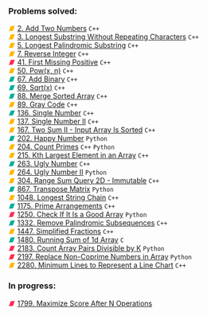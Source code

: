 ### Problems solved:

![M](docs/img/M.png) [2. Add Two Numbers](https://leetcode.com/problems/add-two-numbers/) `C++`  
![M](docs/img/M.png) [3. Longest Substring Without Repeating Characters](https://leetcode.com/problems/longest-substring-without-repeating-characters/) `C++`  
![M](docs/img/M.png) [5. Longest Palindromic Substring](https://leetcode.com/problems/longest-palindromic-substring/) `C++`  
![M](docs/img/M.png) [7. Reverse Integer](https://leetcode.com/problems/reverse-integer/) `C++`  
![H](docs/img/H.png) [41. First Missing Positive](https://leetcode.com/problems/first-missing-positive/) `C++`  
![M](docs/img/M.png) [50. Pow(x, n)](https://leetcode.com/problems/powx-n/) `C++`  
![E](docs/img/E.png) [67. Add Binary](https://leetcode.com/problems/add-binary/) `C++`  
![E](docs/img/E.png) [69. Sqrt(x)](https://leetcode.com/problems/sqrtx/) `C++`  
![E](docs/img/E.png) [88. Merge Sorted Array](https://leetcode.com/problems/merge-sorted-array/) `C++`  
![M](docs/img/M.png) [89. Gray Code](https://leetcode.com/problems/gray-code/) `C++`  
![E](docs/img/E.png) [136. Single Number](https://leetcode.com/problems/single-number/) `C++`  
![M](docs/img/M.png) [137. Single Number II](https://leetcode.com/problems/single-number-ii/) `C++`  
![M](docs/img/M.png) [167. Two Sum II - Input Array Is Sorted]() `C++`  
![E](docs/img/E.png) [202. Happy Number](https://leetcode.com/problems/happy-number/) `Python`  
![M](docs/img/M.png) [204. Count Primes](https://leetcode.com/problems/count-primes/) `C++` `Python`  
![M](docs/img/M.png) [215. Kth Largest Element in an Array](https://leetcode.com/problems/kth-largest-element-in-an-array/) `C++`  
![E](docs/img/E.png) [263. Ugly Number](https://leetcode.com/problems/ugly-number/) `C++`  
![M](docs/img/M.png) [264. Ugly Number II](https://leetcode.com/problems/ugly-number-ii/) `Python`  
![M](docs/img/M.png) [304. Range Sum Query 2D - Immutable](https://leetcode.com/problems/range-sum-query-2d-immutable/) `C++`  
![E](docs/img/E.png) [867. Transpose Matrix](https://leetcode.com/problems/transpose-matrix/) `Python`  
![M](docs/img/M.png) [1048. Longest String Chain](https://leetcode.com/problems/longest-string-chain/) `C++`  
![E](docs/img/E.png) [1175. Prime Arrangements](https://leetcode.com/problems/prime-arrangements/) `C++`  
![H](docs/img/H.png) [1250. Check If It Is a Good Array](https://leetcode.com/problems/check-if-it-is-a-good-array/) `Python`  
![E](docs/img/E.png) [1332. Remove Palindromic Subsequences](https://leetcode.com/problems/remove-palindromic-subsequences/) `C++`  
![M](docs/img/M.png) [1447. Simplified Fractions](https://leetcode.com/problems/simplified-fractions/) `C++`  
![E](docs/img/E.png) [1480. Running Sum of 1d Array](https://leetcode.com/problems/running-sum-of-1d-array/) `C`  
![H](docs/img/H.png) [2183. Count Array Pairs Divisible by K](https://leetcode.com/problems/count-array-pairs-divisible-by-k/) `Python`  
![H](docs/img/H.png) [2197. Replace Non-Coprime Numbers in Array](https://leetcode.com/problems/replace-non-coprime-numbers-in-array/) `Python`  
![M](docs/img/M.png) [2280. Minimum Lines to Represent a Line Chart](https://leetcode.com/problems/minimum-lines-to-represent-a-line-chart/) `C++`

### In progress:

![H](docs/img/H.png) [1799. Maximize Score After N Operations](https://leetcode.com/problems/maximize-score-after-n-operations/)